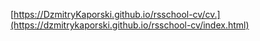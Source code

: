 
[https://DzmitryKaporski.github.io/rsschool-cv/cv.](https://dzmitrykaporski.github.io/rsschool-cv/index.html)
